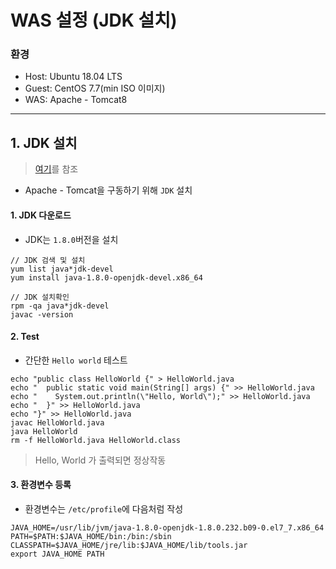 # WAS 설정 (JDK 설치)

### 환경

* Host: Ubuntu 18.04 LTS  
* Guest: CentOS 7.7(min ISO 이미지)  
* WAS: Apache - Tomcat8  
---------------------------------------------
## 1. JDK 설치  
> [여기](https://bit.ly/2JYBqxe)를 참조
* Apache - Tomcat을 구동하기 위해 `JDK` 설치  

#### 1. JDK 다운로드  
* JDK는 `1.8.0`버전을 설치  
~~~
// JDK 검색 및 설치
yum list java*jdk-devel
yum install java-1.8.0-openjdk-devel.x86_64

// JDK 설치확인
rpm -qa java*jdk-devel
javac -version
~~~
#### 2. Test  
* 간단한 `Hello world` 테스트  
~~~
echo "public class HelloWorld {" > HelloWorld.java
echo "  public static void main(String[] args) {" >> HelloWorld.java
echo "    System.out.println(\"Hello, World\");" >> HelloWorld.java
echo "  }" >> HelloWorld.java
echo "}" >> HelloWorld.java
javac HelloWorld.java
java HelloWorld
rm -f HelloWorld.java HelloWorld.class
~~~
> Hello, World 가 출력되면 정상작동  

#### 3. 환경변수 등록  
* 환경변수는 `/etc/profile`에 다음처럼 작성  
~~~
JAVA_HOME=/usr/lib/jvm/java-1.8.0-openjdk-1.8.0.232.b09-0.el7_7.x86_64
PATH=$PATH:$JAVA_HOME/bin:/bin:/sbin
CLASSPATH=$JAVA_HOME/jre/lib:$JAVA_HOME/lib/tools.jar
export JAVA_HOME PATH
~~~

